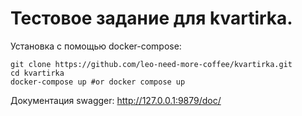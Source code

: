# Тестовое задание для kvartirka.

Установка с помощью docker-compose:
```
git clone https://github.com/leo-need-more-coffee/kvartirka.git
cd kvartirka
docker-compose up #or docker compose up
```

Документация swagger:
     http://127.0.0.1:9879/doc/
